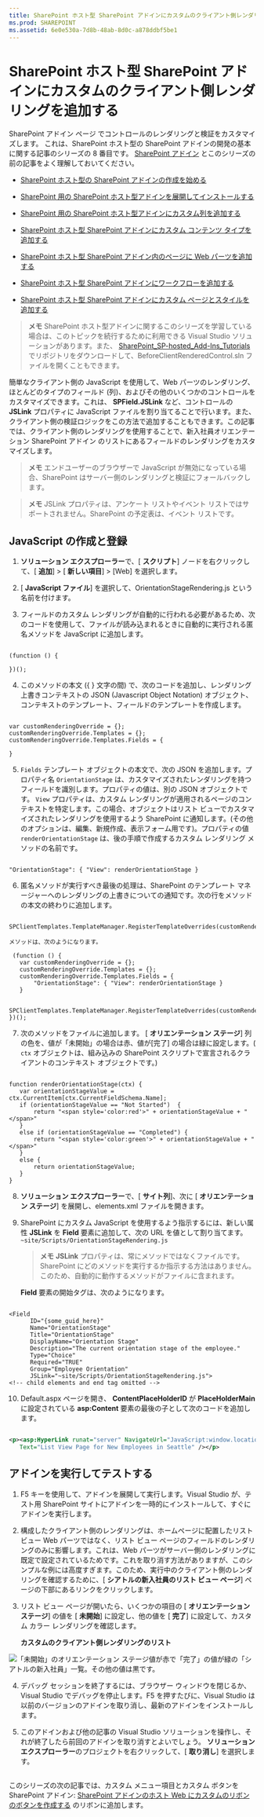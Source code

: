 ```yaml
---
title: SharePoint ホスト型 SharePoint アドインにカスタムのクライアント側レンダリングを追加する
ms.prod: SHAREPOINT
ms.assetid: 6e0e530a-7d8b-48ab-8d0c-a878ddbf5be1
---
```



# SharePoint ホスト型 SharePoint アドインにカスタムのクライアント側レンダリングを追加する
SharePoint アドイン ページ でコントロールのレンダリングと検証をカスタマイズします。
これは、SharePoint ホスト型の SharePoint アドインの開発の基本に関する記事のシリーズの 8 番目です。 [SharePoint アドイン](sharepoint-add-ins.md) とこのシリーズの前の記事をよく理解しておいてください。





-  [SharePoint ホスト型の SharePoint アドインの作成を始める](get-started-creating-sharepoint-hosted-sharepoint-add-ins.md)


-  [SharePoint 用の SharePoint ホスト型アドインを展開してインストールする](deploy-and-install-a-sharepoint-hosted-sharepoint-add-in.md)


-  [SharePoint 用の SharePoint ホスト型アドインにカスタム列を追加する](add-custom-columns-to-a-sharepoint-hostedsharepoint-add-in.md)


-  [SharePoint ホスト型 SharePoint アドインにカスタム コンテンツ タイプを追加する](add-a-custom-content-type-to-a-sharepoint-hostedsharepoint-add-in.md)


-  [SharePoint ホスト型 SharePoint アドイン内のページに Web パーツを追加する](add-a-web-part-to-a-page-in-a-sharepoint-hosted-sharepoint-add-in.md)


-  [SharePoint ホスト型 SharePoint アドインにワークフローを追加する](add-a-workflow-to-a-sharepoint-hosted-sharepoint-add-in.md)


-  [SharePoint ホスト型 SharePoint アドインにカスタム ページとスタイルを追加する](add-a-custom-page-and-style-to-a-sharepoint-hosted-sharepoint-add-in.md)



> **メモ**
> SharePoint ホスト型アドインに関するこのシリーズを学習している場合は、このトピックを続行するために利用できる Visual Studio ソリューションがあります。また、 [SharePoint_SP-hosted_Add-Ins_Tutorials](https://github.com/OfficeDev/SharePoint_SP-hosted_Add-Ins_Tutorials) でリポジトリをダウンロードして、BeforeClientRenderedControl.sln ファイルを開くこともできます。




簡単なクライアント側の JavaScript を使用して、Web パーツのレンダリング、ほとんどのタイプのフィールド (列)、およびその他のいくつかのコントロールをカスタマイズできます。これは、 **SPField.JSLink** など、コントロールの **JSLink** プロパティに JavaScript ファイルを割り当てることで行います。また、クライアント側の検証ロジックをこの方法で追加することもできます。この記事では、クライアント側のレンダリングを使用することで、新入社員オリエンテーション SharePoint アドイン のリストにあるフィールドのレンダリングをカスタマイズします。
> **メモ**
> エンドユーザーのブラウザーで JavaScript が無効になっている場合、SharePoint はサーバー側のレンダリングと検証にフォールバックします。 





> **メモ**
> JSLink プロパティは、アンケート リストやイベント リストではサポートされません。SharePoint の予定表は、イベント リストです。 





## JavaScript の作成と登録






1. **ソリューション エクスプローラー**で、[ **スクリプト**] ノードを右クリックして、[ **追加**] > [ **新しい項目**] > [Web] を選択します。


2. [ **JavaScript ファイル**] を選択して、OrientationStageRendering.js という名前を付けます。


3. フィールドのカスタム レンダリングが自動的に行われる必要があるため、次のコードを使用して、ファイルが読み込まれるときに自動的に実行される匿名メソッドを JavaScript に追加します。

 ```

(function () {

})();
 ```

4. このメソッドの本文 ({ } 文字の間) で、次のコードを追加し、レンダリング上書きコンテキストの JSON (Javascript Object Notation) オブジェクト、コンテキストのテンプレート、フィールドのテンプレートを作成します。

 ```

var customRenderingOverride = {};
customRenderingOverride.Templates = {};
customRenderingOverride.Templates.Fields = {

}
 ```

5.  `Fields` テンプレート オブジェクトの本文で、次の JSON を追加します。プロパティ名 `OrientationStage` は、カスタマイズされたレンダリングを持つフィールドを識別します。プロパティの値は、別の JSON オブジェクトです。 `View` プロパティは、カスタム レンダリングが適用されるページのコンテキストを特定します。この場合、オブジェクトはリスト ビューでカスタマイズされたレンダリングを使用するよう SharePoint に通知します。(その他のオプションは、編集、新規作成、表示フォーム用です)。プロパティの値 `renderOrientationStage` は、後の手順で作成するカスタム レンダリング メソッドの名前です。

 ```

"OrientationStage": { "View": renderOrientationStage }
 ```

6. 匿名メソッドが実行すべき最後の処理は、SharePoint のテンプレート マネージャーへのレンダリングの上書きについての通知です。次の行をメソッドの本文の終わりに追加します。

 ```
  SPClientTemplates.TemplateManager.RegisterTemplateOverrides(customRenderingOverride);
 ```


    メソッドは、次のようになります。



 ```
  (function () {
    var customRenderingOverride = {};
    customRenderingOverride.Templates = {};
    customRenderingOverride.Templates.Fields = {
        "OrientationStage": { "View": renderOrientationStage }
    }

    SPClientTemplates.TemplateManager.RegisterTemplateOverrides(customRenderingOverride);
})();
 ```

7. 次のメソッドをファイルに追加します。 [ **オリエンテーション ステージ**] 列の色を、値が「未開始」の場合は赤、値が[完了] の場合は緑に設定します。( `ctx` オブジェクトは、組み込みの SharePoint スクリプトで宣言されるクライアントのコンテキスト オブジェクトです。)

 ```

function renderOrientationStage(ctx) {
    var orientationStageValue = ctx.CurrentItem[ctx.CurrentFieldSchema.Name];
    if (orientationStageValue == "Not Started")  {
        return "<span style='color:red'>" + orientationStageValue + "</span>"
    }
    else if (orientationStageValue == "Completed") {
        return "<span style='color:green'>" + orientationStageValue + "</span>"
    }
    else {
        return orientationStageValue;
    }
}
 ```

8. **ソリューション エクスプローラー**で、[ **サイト列**]、次に [ **オリエンテーション ステージ**] を展開し、elements.xml ファイルを開きます。


9. SharePoint にカスタム JavaScript を使用するよう指示するには、新しい属性 **JSLink** を **Field** 要素に追加して、次の URL を値として割り当てます。 `~site/Scripts/OrientationStageRendering.js`

    > **メモ**
      > **JSLink** プロパティは、常にメソッドではなくファイルです。SharePoint にどのメソッドを実行するか指示する方法はありません。このため、自動的に動作するメソッドがファイルに含まれます。

    **Field** 要素の開始タグは、次のようになります。



 ```

<Field
       ID="{some_guid_here}"
       Name="OrientationStage"
       Title="OrientationStage"
       DisplayName="Orientation Stage"
       Description="The current orientation stage of the employee."
       Type="Choice"
       Required="TRUE"
       Group="Employee Orientation" 
       JSLink="~site/Scripts/OrientationStageRendering.js">
<!-- child elements and end tag omitted -->
 ```

10. Default.aspx ページを開き、 **ContentPlaceHolderID** が **PlaceHolderMain** に設定されている **asp:Content** 要素の最後の子として次のコードを追加します。

 ```XML

<p><asp:HyperLink runat="server" NavigateUrl="JavaScript:window.location = _spPageContextInfo.webAbsoluteUrl + '/Lists/NewEmployeesInSeattle/AllItems.aspx';"
    Text="List View Page for New Employees in Seattle" /></p>

 ```


## アドインを実行してテストする






1. F5 キーを使用して、アドインを展開して実行します。Visual Studio が、テスト用 SharePoint サイトにアドインを一時的にインストールして、すぐにアドインを実行します。 


2. 構成したクライアント側のレンダリングは、ホームページに配置したリスト ビュー Web パーツではなく、リスト ビュー ページのフィールドのレンダリングのみに影響します。これは、Web パーツがサーバー側のレンダリングに既定で設定されているためです。これを取り消す方法がありますが、このシンプルな例には高度すぎます。このため、実行中のクライアント側のレンダリングを確認するために、[ **シアトルの新入社員のリスト ビュー ページ**] ページの下部にあるリンクをクリックします。


3. リスト ビュー ページが開いたら、いくつかの項目の [ **オリエンテーション ステージ**] の値を [ **未開始**] に設定し、他の値を [ **完了**] に設定して、カスタム カラー レンダリングを確認します。 

   **カスタムのクライアント側レンダリングのリスト**



![「未開始」のオリエンテーション ステージ値が赤で「完了」の値が緑の「シアトルの新入社員」一覧。その他の値は黒です。](images/dc8e2b7d-1747-4b65-aab4-6fc93c6867d4.PNG)





4. デバッグ セッションを終了するには、ブラウザー ウィンドウを閉じるか、Visual Studio でデバッグを停止します。F5 を押すたびに、Visual Studio は以前のバージョンのアドインを取り消し、最新のアドインをインストールします。


5. このアドインおよび他の記事の Visual Studio ソリューションを操作し、それが終了したら前回のアドインを取り消すとよいでしょう。 **ソリューション エクスプローラー**のプロジェクトを右クリックして、[ **取り消し**] を選択します。



## 
<a name="Nextsteps"> </a>

このシリーズの次の記事では、カスタム メニュー項目とカスタム ボタンを SharePoint アドイン:  [SharePoint アドインのホスト Web にカスタムのリボンのボタンを作成する](create-a-custom-ribbon-button-in-the-host-web-of-a-sharepoint-add-in.md) のリボンに追加します。




